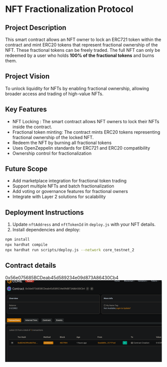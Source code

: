 # NFT Fractionalization Protocol

## Project Description
This smart contract allows an NFT owner to lock an ERC721 token within the contract and mint ERC20 tokens that represent fractional ownership of the NFT. These fractional tokens can be freely traded. The full NFT can only be redeemed by a user who holds **100% of the fractional tokens** and burns them.

## Project Vision 

To unlock liquidity for NFTs by enabling fractional ownership, allowing broader access and trading of high-value NFTs.

## Key Features

- NFT Locking : The smart contract allows NFT owners to lock their NFTs inside the contract.
- Fractional token minting: The contract mints ERC20 tokens representing fractional ownership of the locked NFT.
- Redeem the NFT by burning all fractional tokens
- Uses OpenZeppelin standards for ERC721 and ERC20 compatibility
- Ownership control for fractionalization

## Future Scope

- Add marketplace integration for fractional token trading
- Support multiple NFTs and batch fractionalization
- Add voting or governance features for fractional owners
- Integrate with Layer 2 solutions for scalability

## Deployment Instructions
1. Update `nftAddress` and `nftTokenId` in `deploy.js` with your NFT details.
2. Install dependencies and deploy:

```bash
npm install
npx hardhat compile
npx hardhat run scripts/deploy.js --network core_testnet_2
```

## Contract details
0x56e075685BCDeab45d589234e09d873A86430Cb4![alt text](image.png)
